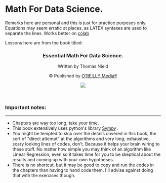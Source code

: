 # Math For Data Science.

Remarks here are personal and this is just for practice purposes only. Equations may seem erratic at places, as LATEX syntaxes are used to separate the lines. Works better on [colab](https://colab.research.google.com/)

Lessons here are from the book titled:

<h3 align="center">Essential Math For Data Science.</h3></p>
<p align="center">
Written by Thomas Nield
</p>
<p align="center">
© Published by <a href="https://www.oreilly.com/">O'REILLY Media®</a>
</p>
<p align="center">
<img src="https://images-na.ssl-images-amazon.com/images/I/41khDop3M4L._SX379_BO1,204,203,200_.jpg">
<p>
<br/>

  ### Important notes:
  ___

* Chapters are way too long, take your time.
* This book extensively uses python's library [Sympy](https://docs.sympy.org/latest/index.html) .
* You might be tempted to skip over the details covered in this book, the sort of "direct attempt" at the algorithms and very long, exhaustive, scary looking lines of codes, don't. Because it helps your brain wiring to these stuff. No matter how simple you may think of an algorithm like Linear Regression, even so it takes time for you to be skeptical about the results and coming up with your own hypotheses. 
* There is no shortcut, but it may be good to copy and run the codes in the chapters than having to hand code them. I'll advise against doing that with the exercises though. 


